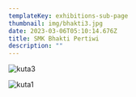 ```yaml
---
templateKey: exhibitions-sub-page
thumbnail: img/bhakti3.jpg
date: 2023-03-06T05:10:14.676Z
title: SMK Bhakti Pertiwi
description: ""
---
```

![kuta3](/img/bhakti2.jpg)

![kuta1](/img/bhakti1.jpg)

